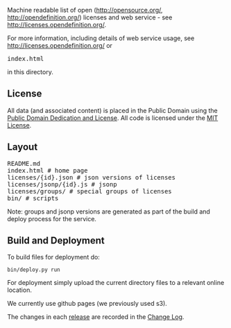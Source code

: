Machine readable list of open (http://opensource.org/,
http://opendefinition.org/) licenses and web service - see
<http://licenses.opendefinition.org/>.

For more information, including details of web service usage, see
<http://licenses.opendefinition.org/> or <pre>index.html</pre> in this
directory.

## License

All data (and associated content) is placed in the Public Domain using the
[Public Domain Dedication and
License](http://opendatacommons.org/licenses/pddl/1-0/). All code is licensed
under the [MIT License](http://www.opensource.org/licenses/mit-license.php).

## Layout

<pre>
README.md
index.html # home page
licenses/{id}.json # json versions of licenses
licenses/jsonp/{id}.js # jsonp
licenses/groups/ # special groups of licenses
bin/ # scripts
</pre>

Note: groups and jsonp versions are generated as part of the build and deploy
process for the service.

## Build and Deployment

To build files for deployment do:

    bin/deploy.py run

For deployment simply upload the current directory files to a relevant online location.

We currently use github pages (we previously used s3).

The changes in each [release](https://github.com/okfn/licenses/releases) are recorded in the [Change Log](./CHANGELOG.md).
